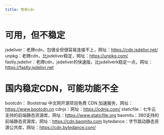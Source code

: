 ```yaml
---
title: 常用cdn
---
```

# 可用，但不稳定
jsdeliver：老牌cdn，包很全但很容易连接不上，网址：https://cdn.jsdelivr.net/
unpkg：老牌cdn，比jsdeliver稳定，网址：https://unpkg.com/
fastly.jsdelivr：老牌cdn，jsdeliver的快速版，比jsdeliverk稳定一点，网址：https://fastly.jsdelivr.net
# 国内稳定CDN，可能功能不全
bootcdn： Bootstrap 中文网开源项目免费 CDN 加速服务，网址： https://www.bootcdn.cn
cdnjs：网址：https://cdnjs.com/
staticfile：七牛云支持的前端静态资源库，网址：https://www.staticfile.org
baomitu：360支持的前端静态资源库，网址：https://cdn.baomitu.com
bytedance：字节跳动静态资源公共库，网址：https://cdn.bytedance.com/
